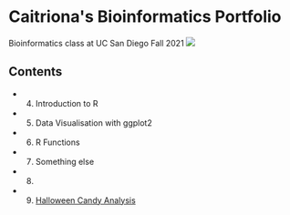 # Caitriona's Bioinformatics Portfolio

Bioinformatics class at UC San Diego Fall 2021
![](https://bioboot.github.io/bggn213_F21/assets/img/logo.png)

## Contents

- 04. Introduction to R
- 05. Data Visualisation with ggplot2
- 06. R Functions
- 07. Something else
- 08. 
- 09.  [Halloween Candy Analysis](https://github.com/cbrenchy/bggn213/blob/main/class_09_mini_project/Halloween_mini_project.Rmd)
